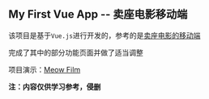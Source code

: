 ## My First Vue App -- 卖座电影移动端

该项目是基于`Vue.js`进行开发的，参考的是[卖座电影的移动端](https://m.maizuo.com/)

完成了其中的部分功能页面并做了适当调整

项目演示：[Meow Film](http://maizuo.ilovemeow.site/city)

 **注：内容仅供学习参考，侵删**